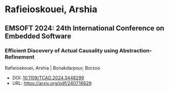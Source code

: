 # Rafieioskouei, Arshia

## EMSOFT 2024: 24th International Conference on Embedded Software

### Efficient Discovery of Actual Causality using Abstraction-Refinement
Rafieioskouei, Arshia | Bonakdarpour, Borzoo
* DOI: [10.1109/TCAD.2024.3448299](https://doi.org/10.1109/TCAD.2024.3448299)
* URL: <https://arxiv.org/pdf/2407.16629>

